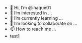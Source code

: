 - 👋 Hi, I’m @ihaque01
- 👀 I’m interested in ...
- 🌱 I’m currently learning ...
- 💞️ I’m looking to collaborate on ...
- 📫 How to reach me ...
- test1

<!---
ihaque01/ihaque01 is a ✨ special ✨ repository because its `README.md` (this file) appears on your GitHub profile.
You can click the Preview link to take a look at your changes.

--->
